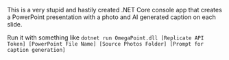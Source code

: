 This is a very stupid and hastily created .NET Core console app that creates a PowerPoint presentation with a photo and AI generated caption on each slide.

Run it with something like `dotnet run OmegaPoint.dll [Replicate API Token] [PowerPoint File Name] [Source Photos Folder] [Prompt for caption generation]`